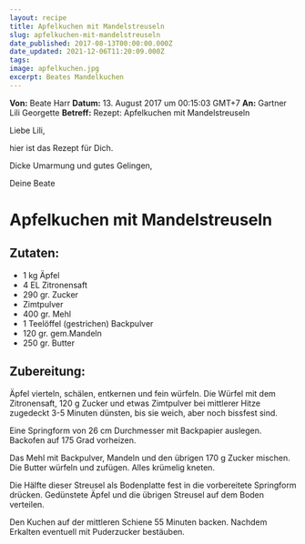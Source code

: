 ```yaml
---
layout: recipe
title: Apfelkuchen mit Mandelstreuseln
slug: apfelkuchen-mit-mandelstreuseln
date_published: 2017-08-13T00:00:00.000Z
date_updated: 2021-12-06T11:20:09.000Z
tags:
image: apfelkuchen.jpg
excerpt: Beates Mandelkuchen
---
```


**Von:** Beate Harr
**Datum:** 13. August 2017 um 00:15:03 GMT+7
**An:** Gartner Lili Georgette
**Betreff:** Rezept: Apfelkuchen mit Mandelstreuseln

Liebe Lili,

hier ist das Rezept für Dich.

Dicke Umarmung und gutes Gelingen,

Deine Beate

# Apfelkuchen mit Mandelstreuseln

## Zutaten:

- 1 kg Äpfel
- 4 EL Zitronensaft
- 290 gr. Zucker
- Zimtpulver
- 400 gr. Mehl
- 1 Teelöffel (gestrichen) Backpulver
- 120 gr. gem.Mandeln
- 250 gr. Butter

## Zubereitung:

Äpfel vierteln, schälen, entkernen und fein würfeln. Die Würfel mit dem Zitronensaft, 120 g Zucker und etwas Zimtpulver bei mittlerer Hitze zugedeckt 3-5 Minuten dünsten, bis sie weich, aber noch bissfest sind.

Eine Springform von 26 cm Durchmesser mit Backpapier auslegen. Backofen auf 175 Grad vorheizen.

Das Mehl mit Backpulver, Mandeln und den übrigen 170 g Zucker mischen. Die Butter würfeln und zufügen. Alles krümelig kneten.

Die Hälfte dieser Streusel als Bodenplatte fest in die vorbereitete Springform drücken. Gedünstete Äpfel und die übrigen Streusel auf dem Boden verteilen.

Den Kuchen auf der mittleren Schiene 55 Minuten backen. Nachdem Erkalten eventuell mit Puderzucker bestäuben.
